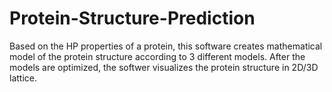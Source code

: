 Protein-Structure-Prediction
============================

Based on the HP properties of a protein, this software creates mathematical model of the protein structure according to 3 different models. After the models are optimized, the softwer visualizes the protein structure in 2D/3D lattice.
